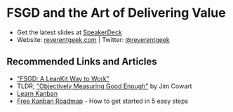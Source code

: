 # FSGD and the Art of Delivering Value

* Get the latest slides at [SpeakerDeck](https://speakerdeck.com/reverentgeek)
* Website: [reverentgeek.com](https://reverentgeek.com) | Twitter: [@reverentgeek](https://twitter.com/reverentgeek)

## Recommended Links and Articles

* ["FSGD: A LeanKit Way to Work"](https://leankit.com/fsgd/)
* TLDR; ["Objectively Measuring Good Enough"](https://leankit.com/blog/2015/06/objectively-measuring-good-enough/) by Jim Cowart
* [Learn Kanban](https://leankit.com/learn/kanban/)
* [Free Kanban Roadmap](http://info.leankit.com/kanban-roadmap) - How to get started in 5 easy steps

